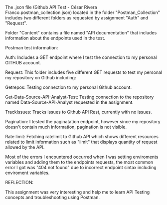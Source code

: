 The .json file (Github API Test - César Rivera Franco.postman_collection.json) located in the folder "Postman_Collection" includes two different folders as requested by assignment "Auth" and "Request".

Folder "Content" contains a file named "API documentation" that includes information about the endpoints used in the test.
 
Postman test information:

Auth: Includes a GET endpoint where I test the connection to my personal GITHUB account.

Request: This folder includes five different GET requests to test my personal my repository on Github including:

Getrepos: Testing connection to my personal Github account.

Get-Data-Source-API-Analyst-Test: Testing connection to the repository named Data-Source-API-Analyst requested in the assignment.

TrackIssues: Tracks issues to Github API Rest, currently with no issues.

Pagination: I tested the paginatation endpoint, however since my repository doesn't contain much information, pagination is not visible.

Rate limit: Fetching ratelimit to Github API which shows different resources related to limit information such as "limit" that displays quantity of request allowed by the API.

Most of the errors I encountered occurred when I was setting enviroments variables and adding them to the endpoints requests, the most common error I got was "404 not found" due to incorrect endpoint sintax including enviroment variables.

REFLECTION:

This assignment was very interesting and help me to learn API Testing concepts and troubleshooting using Postman.
